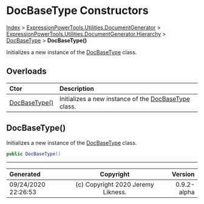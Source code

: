 ﻿# DocBaseType Constructors

[Index](../index.md) > [ExpressionPowerTools.Utilities.DocumentGenerator](ExpressionPowerTools.Utilities.DocumentGenerator.a.md) > [ExpressionPowerTools.Utilities.DocumentGenerator.Hierarchy](ExpressionPowerTools.Utilities.DocumentGenerator.Hierarchy.n.md) > [DocBaseType](ExpressionPowerTools.Utilities.DocumentGenerator.Hierarchy.DocBaseType.cs.md) > **DocBaseType()**

Initializes a new instance of the [DocBaseType](ExpressionPowerTools.Utilities.DocumentGenerator.Hierarchy.DocBaseType.cs.md) class.

## Overloads

| Ctor | Description |
| :-- | :-- |
| [DocBaseType()](#docbasetype) | Initializes a new instance of the [DocBaseType](ExpressionPowerTools.Utilities.DocumentGenerator.Hierarchy.DocBaseType.cs.md) class. |

## DocBaseType()

Initializes a new instance of the [DocBaseType](ExpressionPowerTools.Utilities.DocumentGenerator.Hierarchy.DocBaseType.cs.md) class.

```csharp
public DocBaseType()
```



---

| Generated | Copyright | Version |
| :-- | :-: | --: |
| 09/24/2020 22:26:53 | (c) Copyright 2020 Jeremy Likness. | 0.9.2-alpha |
